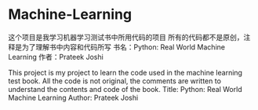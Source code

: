 # Machine-Learning
这个项目是我学习机器学习测试书中所用代码的项目
所有的代码都不是原创，注释是为了理解书中内容和代码所写
书名：Python: Real World Machine Learning 
作者：Prateek Joshi

This project is my project to learn the code used in the machine learning test book.
All the code is not original, the comments are written to understand the contents and code of the book.
Title: Python: Real World Machine Learning
Author: Prateek Joshi
